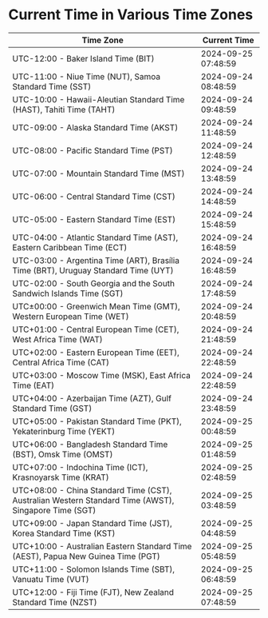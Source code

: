 # Current Time in Various Time Zones

| Time Zone | Current Time |
|-----------|--------------|
| UTC-12:00 - Baker Island Time (BIT) | 2024-09-25 07:48:59 |
| UTC-11:00 - Niue Time (NUT), Samoa Standard Time (SST) | 2024-09-24 08:48:59 |
| UTC-10:00 - Hawaii-Aleutian Standard Time (HAST), Tahiti Time (TAHT) | 2024-09-24 09:48:59 |
| UTC-09:00 - Alaska Standard Time (AKST) | 2024-09-24 11:48:59 |
| UTC-08:00 - Pacific Standard Time (PST) | 2024-09-24 12:48:59 |
| UTC-07:00 - Mountain Standard Time (MST) | 2024-09-24 13:48:59 |
| UTC-06:00 - Central Standard Time (CST) | 2024-09-24 14:48:59 |
| UTC-05:00 - Eastern Standard Time (EST) | 2024-09-24 15:48:59 |
| UTC-04:00 - Atlantic Standard Time (AST), Eastern Caribbean Time (ECT) | 2024-09-24 16:48:59 |
| UTC-03:00 - Argentina Time (ART), Brasília Time (BRT), Uruguay Standard Time (UYT) | 2024-09-24 16:48:59 |
| UTC-02:00 - South Georgia and the South Sandwich Islands Time (SGT) | 2024-09-24 17:48:59 |
| UTC±00:00 - Greenwich Mean Time (GMT), Western European Time (WET) | 2024-09-24 20:48:59 |
| UTC+01:00 - Central European Time (CET), West Africa Time (WAT) | 2024-09-24 21:48:59 |
| UTC+02:00 - Eastern European Time (EET), Central Africa Time (CAT) | 2024-09-24 22:48:59 |
| UTC+03:00 - Moscow Time (MSK), East Africa Time (EAT) | 2024-09-24 22:48:59 |
| UTC+04:00 - Azerbaijan Time (AZT), Gulf Standard Time (GST) | 2024-09-24 23:48:59 |
| UTC+05:00 - Pakistan Standard Time (PKT), Yekaterinburg Time (YEKT) | 2024-09-25 00:48:59 |
| UTC+06:00 - Bangladesh Standard Time (BST), Omsk Time (OMST) | 2024-09-25 01:48:59 |
| UTC+07:00 - Indochina Time (ICT), Krasnoyarsk Time (KRAT) | 2024-09-25 02:48:59 |
| UTC+08:00 - China Standard Time (CST), Australian Western Standard Time (AWST), Singapore Time (SGT) | 2024-09-25 03:48:59 |
| UTC+09:00 - Japan Standard Time (JST), Korea Standard Time (KST) | 2024-09-25 04:48:59 |
| UTC+10:00 - Australian Eastern Standard Time (AEST), Papua New Guinea Time (PGT) | 2024-09-25 05:48:59 |
| UTC+11:00 - Solomon Islands Time (SBT), Vanuatu Time (VUT) | 2024-09-25 06:48:59 |
| UTC+12:00 - Fiji Time (FJT), New Zealand Standard Time (NZST) | 2024-09-25 07:48:59 |
